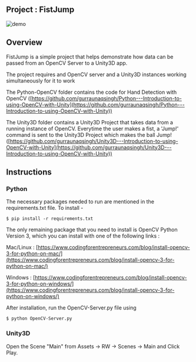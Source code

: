 ## Project : FistJump

![demo](https://media.giphy.com/media/9D8UMP23FPaSmRgMWa/giphy.gif)

## Overview

FistJump is a simple project that helps demonstrate how data can be passed from an OpenCV Server to a Unity3D app.

The project requires and OpenCV server and a Unity3D instances working simultaneously for it to work

The Python-OpenCV folder contains the code for Hand Detection with OpenCV ([https://github.com/gurraunaqsingh/Python---Introduction-to-using-OpenCV-with-Unity](https://github.com/gurraunaqsingh/Python---Introduction-to-using-OpenCV-with-Unity))

The Unity3D folder contains a Unity3D Project that takes data from a running instance of OpenCV. Everytime the user makes a fist, a 'Jump!' command is sent to the Unity3D Project which makes the ball Jump! ([https://github.com/gurraunaqsingh/Unity3D---Introduction-to-using-OpenCV-with-Unity](https://github.com/gurraunaqsingh/Unity3D---Introduction-to-using-OpenCV-with-Unity))


## Instructions

### Python

The necessary packages needed to run are mentioned in the requirements.txt file. To install - 

```
$ pip install -r requirements.txt
```

The only remaining package that you need to install is OpenCV Python Version 3, which you can install with one of the following links : 

Mac/Linux : [https://www.codingforentrepreneurs.com/blog/install-opencv-3-for-python-on-mac/](https://www.codingforentrepreneurs.com/blog/install-opencv-3-for-python-on-mac/)

Windows : [https://www.codingforentrepreneurs.com/blog/install-opencv-3-for-python-on-windows/](https://www.codingforentrepreneurs.com/blog/install-opencv-3-for-python-on-windows/)

After installation, run the OpenCV-Server.py file using 

``` 
$ python OpenCV-Server.py
```

### Unity3D

Open the Scene "Main" from Assets -> RW -> Scenes -> Main and Click Play.

